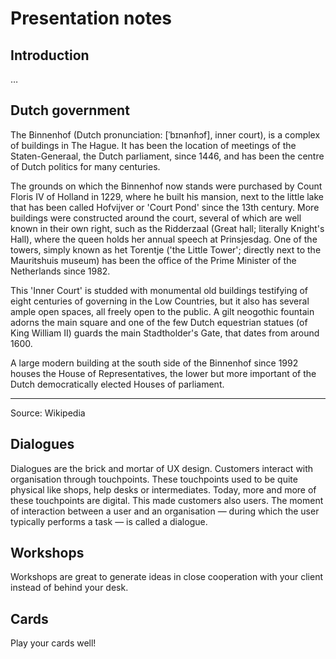 # Presentation notes

## Introduction
…

## Dutch government
The Binnenhof (Dutch pronunciation: [ˈbɪnənɦɔf], inner court), is a complex of buildings in The Hague. It has been the location of meetings of the Staten-Generaal, the Dutch parliament, since 1446, and has been the centre of Dutch politics for many centuries.

The grounds on which the Binnenhof now stands were purchased by Count Floris IV of Holland in 1229, where he built his mansion, next to the little lake that has been called Hofvijver or 'Court Pond' since the 13th century. More buildings were constructed around the court, several of which are well known in their own right, such as the Ridderzaal (Great hall; literally Knight's Hall), where the queen holds her annual speech at Prinsjesdag. One of the towers, simply known as het Torentje ('the Little Tower'; directly next to the Mauritshuis museum) has been the office of the Prime Minister of the Netherlands since 1982.

This 'Inner Court' is studded with monumental old buildings testifying of eight centuries of governing in the Low Countries, but it also has several ample open spaces, all freely open to the public. A gilt neogothic fountain adorns the main square and one of the few Dutch equestrian statues (of King William II) guards the main Stadtholder's Gate, that dates from around 1600.

A large modern building at the south side of the Binnenhof since 1992 houses the House of Representatives, the lower but more important of the Dutch democratically elected Houses of parliament.

* * *

Source: Wikipedia


## Dialogues
Dialogues are the brick and mortar of UX design. Customers interact with organisation through touchpoints. These touchpoints used to be quite physical like shops, help desks or intermediates. Today, more and more of these touchpoints are digital. This made customers also users. The moment of interaction between a user and an organisation — during which the user typically performs a task — is called a dialogue. 

## Workshops
Workshops are great to generate ideas in close cooperation with your client instead of behind your desk. 

## Cards
Play your cards well!